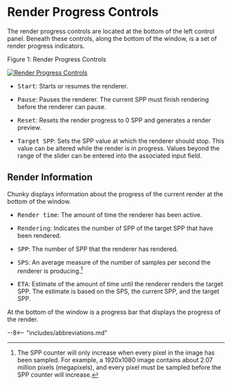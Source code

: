 # Render Progress Controls

The render progress controls are located at the bottom of the left control panel. Beneath these controls, along the bottom of the window, is a set of render progress indicators.

<div class="figure" id="figure-1">
  <p class="figure">Figure 1: Render Progress Controls</p>
  <div class="figureimgcontainer">
    <a href="../../../../../img/reference/user_interface/chunky/render_controls/render_progress_controls/render_progress_controls.png">
      <img class="figure" src="../../../../../img/reference/user_interface/chunky/render_controls/render_progress_controls/render_progress_controls.png" alt="Render Progress Controls">
    </a>
  </div>
</div>

- <samp>Start</samp>: Starts or resumes the renderer.

- <samp>Pause</samp>: Pauses the renderer. The current SPP must finish rendering before the renderer can pause.

- <samp>Reset</samp>: Resets the render progress to 0 SPP and generates a render preview.

- <samp>Target SPP</samp>: Sets the SPP value at which the renderer should stop. This value can be altered while the render is in progress. Values beyond the range of the slider can be entered into the associated input field.

## Render Information

Chunky displays information about the progress of the current render at the bottom of the window.

- <samp>Render time</samp>: The amount of time the renderer has been active.

- <samp>Rendering</samp>: Indicates the number of SPP of the target SPP that have been rendered.

- <samp>SPP</samp>: The number of SPP that the renderer has rendered.

- <samp>SPS</samp>: An average measure of the number of samples per second the renderer is producing.[^1]

- <samp>ETA</samp>: Estimate of the amount of time until the renderer renders the target SPP. The estimate is based on the SPS, the current SPP, and the target SPP.

At the bottom of the window is a progress bar that displays the progress of the render.

[^1]: The SPP counter will only increase when every pixel in the image has been sampled. For example, a 1920x1080 image contains about 2.07 million pixels (megapixels), and every pixel must be sampled before the SPP counter will increase.

--8<-- "includes/abbreviations.md"
